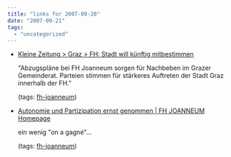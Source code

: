 ```yaml
---
title: "links for 2007-09-20"
date: "2007-09-21"
tags: 
  - "uncategorized"
---
```


- [Kleine Zeitung > Graz > FH: Stadt will künftig mitbestimmen](http://www.kleinezeitung.at/regionen/steiermark/graz/572144/index.do)
    
    "Abzugspläne bei FH Joanneum sorgen für Nachbeben im Grazer Gemeinderat. Parteien stimmen für stärkeres Auftreten der Stadt Graz innerhalb der FH."
    
    (tags: [fh-joanneum](http://del.icio.us/heinzwittenbrink/fh-joanneum))
    
- [Autonomie und Partizipation ernst genommen | FH JOANNEUM Homepage](http://www.fh-joanneum.at/aw/home/Info/Online-Magazin/pressemeldungen/~bhcu/pi_kollegium/?lan=de)
    
    ein wenig "on a gagné"...
    
    (tags: [fh-joanneum](http://del.icio.us/heinzwittenbrink/fh-joanneum))
